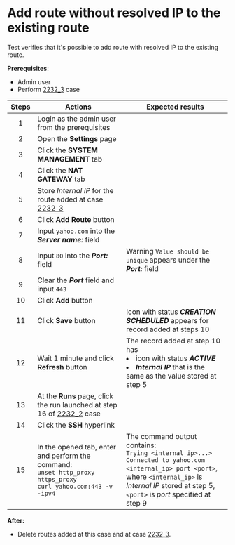 # Add route without resolved IP to the existing route

Test verifies that it's possible to add route with resolved IP to the existing route.

**Prerequisites**:
- Admin user
- Perform [2232_3](2232_3.md) case

| Steps | Actions | Expected results |
| :---: | --- | --- |
| 1 | Login as the admin user from the prerequisites | |
| 2 | Open the **Settings** page | |
| 3 | Click the **SYSTEM MANAGEMENT** tab | |
| 4 | Click the **NAT GATEWAY** tab | |
| 5 | Store *Internal IP* for the route added at case [2232_3](2232_3.md) | |
| 6 | Click **Add Route** button | |
| 7 | Input `yahoo.com` into the ***Server name:*** field |  |
| 8 | Input `80` into the ***Port:*** field | Warning `Value should be unique` appears under the ***Port:*** field |
| 9 | Clear the ***Port*** field and input `443` | |
| 10 | Click **Add** button | |
| 11 | Click **Save** button | Icon with status ***CREATION SCHEDULED*** appears for record added at steps 10 |
| 12 | Wait 1 minute and click **Refresh** button | The record added at step 10 has <li> icon with status ***ACTIVE*** <li> ***Internal IP*** that is the same as the value stored at step 5 |
| 13 |At the **Runs** page, click the run launched at step 16 of [2232_2](2232_2.md) case| |
| 14 | Click the **SSH** hyperlink | |
| 15 | In the opened tab, enter and perform the command: <br>`unset http_proxy https_proxy` <br> `curl yahoo.com:443 -v -ipv4` | The command output contains: <br> `Trying <internal_ip>...>` <br> `Connected to yahoo.com <internal_ip> port <port>`, <br> where `<internal_ip>` is *Internal IP* stored at step 5, `<port>` is *port* specified at step 9 |


**After:**
- Delete routes added at this case and at case [2232_3](2232_3.md).